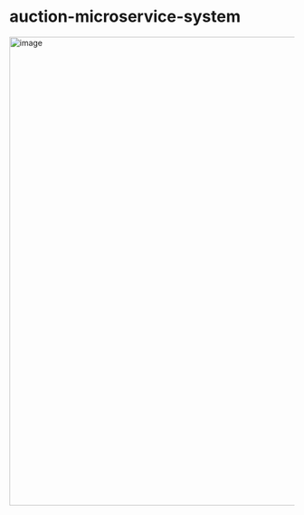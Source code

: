 # auction-microservice-system

<img width="830" alt="image" src="https://user-images.githubusercontent.com/59446732/201646724-5c34f709-ff36-48a6-8535-747cb62e584d.png">
